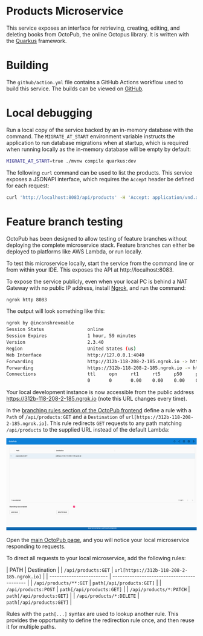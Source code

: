 # Products Microservice
This service exposes an interface for retrieving, creating, editing, and deleting books from OctoPub, 
the online Octopus library. It is written with the [Quarkus](https://quarkus.io/) framework.

# Building

The `github/action.yml` file contains a GitHub Actions workflow used to build this service. The 
builds can be viewed on [GitHub](https://github.com/OctopusSamples/OctoPub/actions/workflows/products-service.yaml).

# Local debugging

Run a local copy of the service backed by an in-memory database with the command. The `MIGRATE_AT_START` 
environment variable instructs the application to run database migrations
when at startup, which is required when running locally as the in-memory database will be
empty by default:

```bash
MIGRATE_AT_START=true ./mvnw compile quarkus:dev
```

The following `curl` command can be used to list the products. This service exposes a JSONAPI
interface, which requires the `Accept` header be defined for each request:

```bash
curl 'http://localhost:8083/api/products' -H 'Accept: application/vnd.api+json'
```

# Feature branch testing

OctoPub has been designed to allow testing of feature branches without deploying the complete
microservice stack. Feature branches can either be deployed to platforms like AWS Lambda, or run
locally.

To test this microservice locally, start the service from the command line or from within
your IDE. This exposes the API at http://localhost:8083.

To expose the service publicly, even when your local PC is behind a NAT Gateway with no public
IP address, install [Ngrok](https://ngrok.com/), and run the command:

```bash
ngrok http 8083
```

The output will look something like this:

```bash
ngrok by @inconshreveable
Session Status                online
Session Expires               1 hour, 59 minutes
Version                       2.3.40
Region                        United States (us)
Web Interface                 http://127.0.0.1:4040
Forwarding                    http://312b-118-208-2-185.ngrok.io -> http://localhost:8083
Forwarding                    https://312b-118-208-2-185.ngrok.io -> http://localhost:8083
Connections                   ttl     opn     rt1     rt5     p50     p90
                              0       0       0.00    0.00    0.00    0.00
```

Your local development instance is now accessible from the public address https://312b-118-208-2-185.ngrok.io
(note this URL changes every time).

In the [branching rules section of the OctoPub frontend](https://development.octopus.pub/#/branching)
define a rule with a `Path` of `/api/products:GET` and a `Destination` of `url[https://312b-118-208-2-185.ngrok.io]`.
This rule redirects `GET` requests to any path matching `/api/products` to the supplied URL instead of
the default Lambda:

![](OctoPub.png)

Open the [main OctoPub page](https://development.octopus.pub/#/index.html), and you will notice
your local microservice responding to requests.

To direct all requests to your local microservice, add the following rules:

| PATH                     | Destination                                |
| `/api/products:GET`      | `url[https://312b-118-208-2-185.ngrok.io]` |
| ------------------------ | ------------------------------------------ |
| `/api/products/**:GET`   | `path[/api/products:GET]` |
| `/api/products:POST`     | `path[/api/products:GET]` |
| `/api/products/*:PATCH`  | `path[/api/products:GET]` |
| `/api/products/*:DELETE` | `path[/api/products:GET]` |

Rules with the `path[...]` syntax are used to lookup another rule. This provides the opportunity
to define the redirection rule once, and then reuse it for multiple paths.